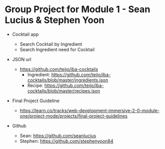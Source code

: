 # Group Project for Module 1 - Sean Lucius & Stephen Yoon

- Cocktail app
  - Search Cocktail by Ingredient
  - Search Ingredient need for Cocktail

- JSON url
  - https://github.com/teijo/iba-cocktails
    - Ingredient: https://github.com/teijo/iba-cocktails/blob/master/ingredients.json
    - Recipe: https://github.com/teijo/iba-cocktails/blob/master/recipes.json

- Final Project Guideline
  - https://learn.co/tracks/web-development-immersive-2-0-module-one/project-mode/projects/final-project-guidelines

- Github
  - Sean: https://github.com/seanlucius
  - Stephen: https://github.com/stephenyoon84

